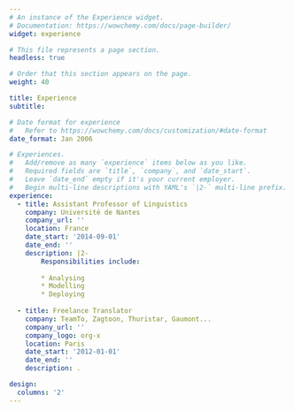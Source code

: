```yaml
---
# An instance of the Experience widget.
# Documentation: https://wowchemy.com/docs/page-builder/
widget: experience

# This file represents a page section.
headless: true

# Order that this section appears on the page.
weight: 40

title: Experience
subtitle:

# Date format for experience
#   Refer to https://wowchemy.com/docs/customization/#date-format
date_format: Jan 2006

# Experiences.
#   Add/remove as many `experience` items below as you like.
#   Required fields are `title`, `company`, and `date_start`.
#   Leave `date_end` empty if it's your current employer.
#   Begin multi-line descriptions with YAML's `|2-` multi-line prefix.
experience:
  - title: Assistant Professor of Linguistics
    company: Université de Nantes
    company_url: ''
    location: France
    date_start: '2014-09-01'
    date_end: ''
    description: |2-
        Responsibilities include:
        
        * Analysing
        * Modelling
        * Deploying
        
  - title: Freelance Translator
    company: TeamTo, Zagtoon, Thuristar, Gaumont...
    company_url: ''
    company_logo: org-x
    location: Paris
    date_start: '2012-01-01'
    date_end: ''
    description: .

design:
  columns: '2'
---
```

